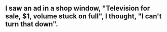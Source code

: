 ## I saw an ad in a shop window, "Television for sale, $1, volume stuck on full", I thought, "I can't turn that down".